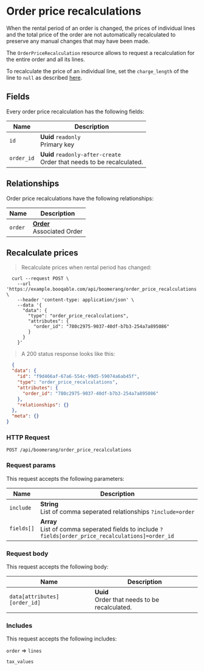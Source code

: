 # Order price recalculations

When the rental period of an order is changed, the prices of individual lines
and the total price of the order are not automatically recalculated to preserve
any manual changes that may have been made.

The `OrderPriceRecalculation` resource allows to request a recalculation for the
entire order and all its lines.

To recalculate the price of an individual line, set the `charge_length` of the
line to `null` as described [here](#lines-fields).

## Fields
Every order price recalculation has the following fields:

Name | Description
-- | --
`id` | **Uuid** `readonly`<br>Primary key
`order_id` | **Uuid** `readonly-after-create`<br>Order that needs to be recalculated.


## Relationships
Order price recalculations have the following relationships:

Name | Description
-- | --
`order` | **[Order](#orders)** <br>Associated Order


## Recalculate prices



> Recalculate prices when rental period has changed:

```shell
  curl --request POST \
    --url 'https://example.booqable.com/api/boomerang/order_price_recalculations' \
    --header 'content-type: application/json' \
    --data '{
      "data": {
        "type": "order_price_recalculations",
        "attributes": {
          "order_id": "780c2975-9037-40df-b7b3-254a7a895086"
        }
      }
    }'
```

> A 200 status response looks like this:

```json
  {
  "data": {
    "id": "f9d466af-67a6-554c-99d5-59074a6ab45f",
    "type": "order_price_recalculations",
    "attributes": {
      "order_id": "780c2975-9037-40df-b7b3-254a7a895086"
    },
    "relationships": {}
  },
  "meta": {}
}
```

### HTTP Request

`POST /api/boomerang/order_price_recalculations`

### Request params

This request accepts the following parameters:

Name | Description
-- | --
`include` | **String** <br>List of comma seperated relationships `?include=order`
`fields[]` | **Array** <br>List of comma seperated fields to include `?fields[order_price_recalculations]=order_id`


### Request body

This request accepts the following body:

Name | Description
-- | --
`data[attributes][order_id]` | **Uuid** <br>Order that needs to be recalculated.


### Includes

This request accepts the following includes:

`order` => 
`lines`


`tax_values`







